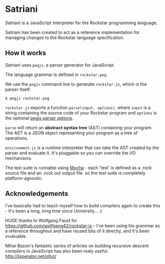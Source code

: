 # Satriani

Satriani is a JavaScript interpreter for the Rockstar programming language.

Satriani has been created to act as a reference implementation for managing changes to the Rockstar language specification.

## How it works

Satriani uses `pegjs`, a parser generator for JavaScript.

The language grammar is defined in `rockstar.peg`.

We use the `pegjs` command line to generate `rockstar.js`, which is the parser itself:

```
$ pegjs rockstar.peg
```
`rockstar.js` exports a function `parse(input, options)`, where `input` 
is a string containing the source code of your Rockstar program and `options` is the 
optional [pegjs parser options](https://pegjs.org/documentation#using-the-parser).

`parse` will return an **abstract syntax tree** (AST) containing your program. The 
AST is a JSON object representing your program as a tree of operations.

`environment.js` is a runtime interpreter that can take the AST created by the parser and evaluate it. It's pluggable
so you can override the I/O mechanisms.

The test suite is runnable using [Mocha](https://mochajs.org/) - each 'test' is defined as a .rock source file and an .rock.out output file. so the 
test suite is completely platform-agnostic.

## Acknowledgements

I've basically had to teach myself how to build compilers again to create this - it's been a long, long time since University... :)

HUGE thanks to Wolfgang Faust for https://github.com/wolfgang42/rockstar-js - I've been using his grammar
as a reference throughout and have reused bits of it directly, and it's been invaluable.

Mihai Bazon's fantastic series of articles on building recursive descent compilers in JavaScript has also been
realy useful: http://lisperator.net/pltut/








